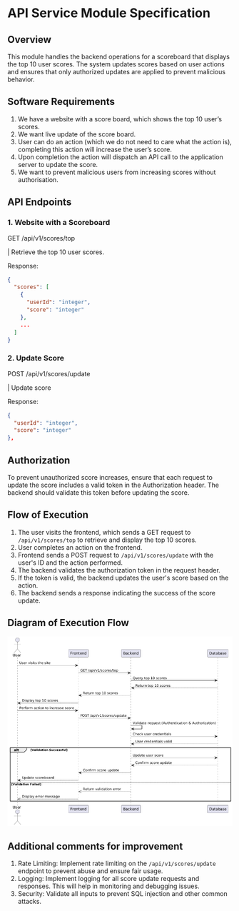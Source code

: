 # API Service Module Specification

## Overview

This module handles the backend operations for a scoreboard that displays the top 10 user scores. The system updates scores based on user actions and ensures that only authorized updates are applied to prevent malicious behavior.

## Software Requirements

1. We have a website with a score board, which shows the top 10 user’s scores.
2. We want live update of the score board.
3. User can do an action (which we do not need to care what the action is), completing this action will increase the user’s score.
4. Upon completion the action will dispatch an API call to the application server to update the score.
5. We want to prevent malicious users from increasing scores without authorisation.


## API Endpoints

### 1. Website with a Scoreboard

GET /api/v1/scores/top

| Retrieve the top 10 user scores.

Response:
```json
{
  "scores": [
    {
      "userId": "integer",
      "score": "integer"
    },
    ...
  ]
}
```

### 2. Update Score
POST /api/v1/scores/update

| Update score

Response:
```json
{
  "userId": "integer",
  "score": "integer"
},
```

## Authorization
To prevent unauthorized score increases, ensure that each request to update the score includes a valid token in the Authorization header. The backend should validate this token before updating the score.

##  Flow of Execution

1. The user visits the frontend, which sends a GET request to `/api/v1/scores/top` to retrieve and display the top 10 scores.
1. User completes an action on the frontend.
1. Frontend sends a POST request to `/api/v1/scores/update` with the user's ID and the action performed.
1. The backend validates the authorization token in the request header.
1. If the token is valid, the backend updates the user's score based on the action.
1. The backend sends a response indicating the success of the score update.


## Diagram of Execution Flow

![alt text](image.png)

## Additional comments for improvement

1. Rate Limiting: Implement rate limiting on the `/api/v1/scores/update` endpoint to prevent abuse and ensure fair usage.
2. Logging: Implement logging for all score update requests and responses. This will help in monitoring and debugging issues.
3. Security: Validate all inputs to prevent SQL injection and other common attacks.